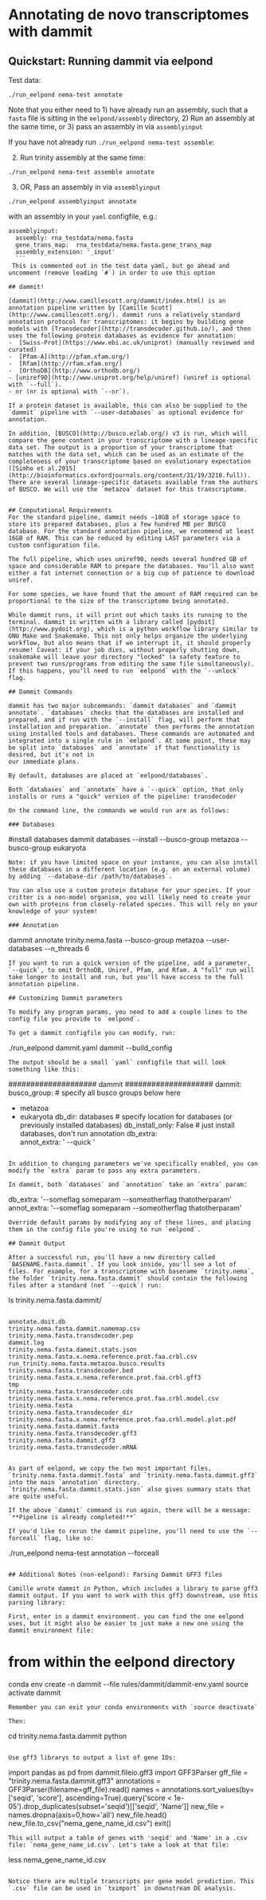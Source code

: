 # Annotating de novo transcriptomes with dammit

## Quickstart: Running dammit via eelpond

Test data:
```
./run_eelpond nema-test annotate
```
Note that you either need to 1) have already run an assembly, such that a `fasta` file is sitting in the `eelpond/assembly` directory, 2) Run an assembly at the same time, or 3) pass an assembly in via `assemblyinput`

If you have not already run `./run_eelpond nema-test assemble`:

   2) Run trinity assembly at the same time:
   ```
   ./run_eelpond nema-test assemble annotate
   ```
   3) OR, Pass an assembly in via `assemblyinput`
   ```
   ./run_eelpond assemblyinput annotate
   ```
   with an assembly in your `yaml` configfile, e.g.:
   ```
   assemblyinput:
     assembly: rna_testdata/nema.fasta
     gene_trans_map:  rna_testdata/nema.fasta.gene_trans_map
     assembly_extension: '_input'
     ```
    This is commented out in the test data yaml, but go ahead and uncomment (remove leading `#`) in order to use this option

## dammit!

[dammit](http://www.camillescott.org/dammit/index.html) is an annotation pipeline written by [Camille Scott](http://www.camillescott.org/). dammit runs a relatively standard annotation protocol for transcriptomes: it begins by building gene models with [Transdecoder](http://transdecoder.github.io/), and then uses the following protein databases as evidence for annotation:
  -  [Swiss-Prot](https://www.ebi.ac.uk/uniprot) (manually reviewed and curated)
  -  [Pfam-A](http://pfam.xfam.org/)
  -  [Rfam](http://rfam.xfam.org/)
  -  [OrthoDB](http://www.orthodb.org/)
   - [uniref90](http://www.uniprot.org/help/uniref) (uniref is optional with `--full`).
   - nr (nr is optional with `--nr`).

If a protein dataset is available, this can also be supplied to the
`dammit` pipeline with `--user-databases` as optional evidence for
annotation.

In addition, [BUSCO](http://busco.ezlab.org/) v3 is run, which will compare the gene content in your transcriptome with a lineage-specific data set. The output is a proportion of your transcriptome that matches with the data set, which can be used as an estimate of the completeness of your transcriptome based on evolutionary expectation ([Simho et al.2015](http://bioinformatics.oxfordjournals.org/content/31/19/3210.full)). There are several lineage-specific datasets available from the authors of BUSCO. We will use the `metazoa` dataset for this transcriptome.


## Computational Requirements
For the standard pipeline, dammit needs ~18GB of storage space to store its prepared databases, plus a few hundred MB per BUSCO database. For the standard annotation pipeline, we recommend at least 16GB of RAM. This can be reduced by editing LAST parameters via a custom configuration file.

The full pipeline, which uses uniref90, needs several hundred GB of space and considerable RAM to prepare the databases. You'll also want either a fat internet connection or a big cup of patience to download uniref.

For some species, we have found that the amount of RAM required can be proportional to the size of the transcriptome being annotated.

While dammit runs, it will print out which tasks its running to the terminal. dammit is written with a library called [pydoit](http://www.pydoit.org), which is a python workflow library similar to GNU Make and Snakemake. This not only helps organize the underlying workflow, but also means that if we interrupt it, it should properly resume! Caveat: if your job dies, without properly shutting down, snakemake will leave your directory "locked" (a safety feature to prevent two runs/programs from editing the same file simultaneously). If this happens, you'll need to run `eelpond` with the `--unlock` flag.

## Dammit Commands

dammit has two major subcommands: `dammit databases` and `dammit annotate`. `databases` checks that the databases are installed and prepared, and if run with the `--install` flag, will perform that installation and preparation. `annotate` then performs the annotation using installed tools and databases. These commands are automated and integrated into a single rule in `eelpond`. At some point, these may be split into `databases` and `annotate` if that functionality is desired, but it's not in
our immediate plans. 

By default, databases are placed at `eelpond/databases`.

Both `databases` and `annotate` have a `--quick` option, that only installs or runs a "quick" version of the pipeline: transdecoder

On the command line, the commands we would run are as follows:

### Databases
```
#install databases
dammit databases --install --busco-group metazoa --busco-group eukaryota
```
Note: if you have limited space on your instance, you can also install these databases in a different location (e.g. on an external volume) by adding `--database-dir /path/to/databases`. 

You can also use a custom protein database for your species. If your critter is a non-model organism, you will likely need to create your own with proteins from closely-related species. This will rely on your knowledge of your system!

### Annotation

```
dammit annotate trinity.nema.fasta --busco-group metazoa --user-databases <your-database-here> --n_threads 6
```
If you want to run a quick version of the pipeline, add a parameter, `--quick`, to omit OrthoDB, Uniref, Pfam, and Rfam. A "full" run will take longer to install and run, but you'll have access to the full annotation pipeline.

## Customizing Dammit parameters

To modify any program params, you need to add a couple lines to the config file you provide to `eelpond`.

To get a dammit configfile you can modify, run:
```
./run_eelpond dammit.yaml dammit --build_config
```
The output should be a small `yaml` configfile that will look something like this:
```
  ####################  dammit  ####################
dammit:
  busco_group:     # specify all busco groups below here
  - metazoa
  - eukaryota
  db_dir: databases   # specify location for databases (or previously installed databases)
  db_install_only: False   # just install databases, don't run annotation
  db_extra:  
  annot_extra: ' --quick '
```

In addition to changing parameters we've specifically enabled, you can modify the `extra` param to pass any extra parameters.

In dammit, both `databases` and `annotation` take an `extra` param:
```
  db_extra: '--someflag someparam --someotherflag thatotherparam'
  annot_extra: '--someflag someparam --someotherflag thatotherparam'
```
Override default params by modifying any of these lines, and placing them in the config file you're using to run `eelpond`.

## Dammit Output

After a successful run, you'll have a new directory called `BASENAME.fasta.dammit`. If you look inside, you'll see a lot of files. For example, for a transcriptome with basename `trinity.nema`, the folder `trinity.nema.fasta.dammit` should contain the following files after a standard (not `--quick`) run:

```
ls trinity.nema.fasta.dammit/
```    
```    
    annotate.doit.db                              trinity.nema.fasta.dammit.namemap.csv  trinity.nema.fasta.transdecoder.pep
    dammit.log                                    trinity.nema.fasta.dammit.stats.json   trinity.nema.fasta.x.nema.reference.prot.faa.crbl.csv
    run_trinity.nema.fasta.metazoa.busco.results  trinity.nema.fasta.transdecoder.bed    trinity.nema.fasta.x.nema.reference.prot.faa.crbl.gff3
    tmp                                           trinity.nema.fasta.transdecoder.cds    trinity.nema.fasta.x.nema.reference.prot.faa.crbl.model.csv
    trinity.nema.fasta                            trinity.nema.fasta.transdecoder_dir    trinity.nema.fasta.x.nema.reference.prot.faa.crbl.model.plot.pdf
    trinity.nema.fasta.dammit.fasta               trinity.nema.fasta.transdecoder.gff3
    trinity.nema.fasta.dammit.gff3                trinity.nema.fasta.transdecoder.mRNA
```

As part of eelpond, we copy the two most important files, `trinity.nema.fasta.dammit.fasta` and `trinity.nema.fasta.dammit.gff3` into the main `annotation` directory. `trinity.nema.fasta.dammit.stats.json` also gives summary stats that are quite useful.

If the above `dammit` command is run again, there will be a message:
`**Pipeline is already completed!**`

If you'd like to rerun the dammit pipeline, you'll need to use the `--forceall` flag, like so:
```
./run_eelpond nema-test annotation --forceall
```

## Additional Notes (non-eelpond): Parsing Dammit GFF3 files

Camille wrote dammit in Python, which includes a library to parse gff3 dammit output. If you want to work with this gff3 downstream, use htis parsing library: 

First, enter in a dammit environment. you can find the one eelpond uses, but it might also be easier to just make a new one using the dammit environment file:
```
# from within the eelpond directory
conda env create -n dammit --file rules/dammit/dammit-env.yaml
source activate dammit
```
Remember you can exit your conda environments with `source deactivate`

Then:
```
cd trinity.nema.fasta.dammit
python
```

Use gff3 librarys to output a list of gene IDs:

```
import pandas as pd
from dammit.fileio.gff3 import GFF3Parser
gff_file = "trinity.nema.fasta.dammit.gff3"
annotations = GFF3Parser(filename=gff_file).read()
names = annotations.sort_values(by=['seqid', 'score'], ascending=True).query('score < 1e-05').drop_duplicates(subset='seqid')[['seqid', 'Name']]
new_file = names.dropna(axis=0,how='all')
new_file.head()
new_file.to_csv("nema_gene_name_id.csv")
exit()
```
This will output a table of genes with 'seqid' and 'Name' in a .csv file: `nema_gene_name_id.csv`. Let's take a look at that file:

```
less nema_gene_name_id.csv
```

Notice there are multiple transcripts per gene model prediction. This `.csv` file can be used in `tximport` in downstream DE analysis.

